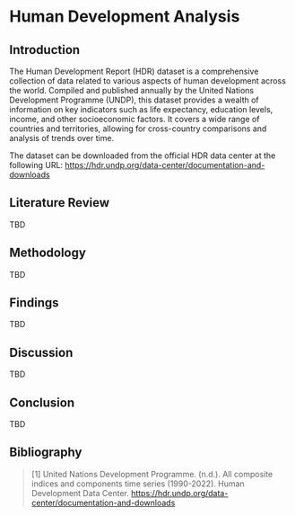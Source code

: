 # Human Development Analysis

## Introduction

The Human Development Report (HDR) dataset is a comprehensive collection of data related to various aspects of human development across the world. Compiled and published annually by the United Nations Development Programme (UNDP), this dataset provides a wealth of information on key indicators such as life expectancy, education levels, income, and other socioeconomic factors. It covers a wide range of countries and territories, allowing for cross-country comparisons and analysis of trends over time.

The dataset can be downloaded from the official HDR data center at the following URL: https://hdr.undp.org/data-center/documentation-and-downloads

## Literature Review

TBD

## Methodology

TBD

## Findings

TBD

## Discussion

TBD

## Conclusion

TBD

## Bibliography

> [1] United Nations Development Programme. (n.d.). All composite indices and components time series (1990-2022). Human Development Data Center. https://hdr.undp.org/data-center/documentation-and-downloads

